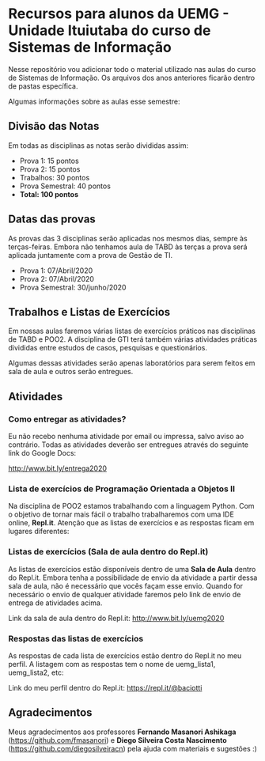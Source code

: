 # Recursos para alunos da UEMG - Unidade Ituiutaba do curso de Sistemas de Informação

Nesse repositório vou adicionar todo o material utilizado nas aulas do curso de Sistemas de Informação. Os arquivos dos anos anteriores ficarão dentro de pastas específica.

Algumas informações sobre as aulas esse semestre:


## Divisão das Notas 
Em todas as disciplinas as notas serão divididas assim:

- Prova 1: 15 pontos
- Prova 2: 15 pontos
- Trabalhos: 30 pontos
- Prova Semestral: 40 pontos
- **Total: 100 pontos**


## Datas das provas
As provas das 3 disciplinas serão aplicadas nos mesmos dias, sempre às terças-feiras. Embora não tenhamos aula de TABD às terças a prova será aplicada juntamente com a prova de Gestão de TI.

- Prova 1: 07/Abril/2020
- Prova 2: 07/Abril/2020
- Prova Semestral: 30/junho/2020


## Trabalhos e Listas de Exercícios
Em nossas aulas faremos várias listas de exercícios práticos nas disciplinas de TABD e POO2. A disciplina de GTI terá também várias atividades práticas divididas entre estudos de casos, pesquisas e questionários.

Algumas dessas atividades serão apenas laboratórios para serem feitos em sala de aula e outros serão entregues.


## Atividades

### Como entregar as atividades?
Eu não recebo nenhuma atividade por email ou impressa, salvo aviso ao contrário. Todas as atividades deverão ser entregues através do seguinte link do Google Docs:

http://www.bit.ly/entrega2020

### Lista de exercícios de Programação Orientada a Objetos II
Na disciplina de POO2 estamos trabalhando com a linguagem Python. Com o objetivo de tornar mais fácil o trabalho trabalharemos com uma IDE online, **Repl.it**. Atenção que as listas de exercícios e as respostas ficam em lugares diferentes:

### Listas de exercícios (Sala de aula dentro do Repl.it)
As listas de exercícios estão disponíveis dentro de uma **Sala de Aula** dentro do Repl.it. Embora tenha a possibilidade de envio da atividade a partir dessa sala de aula, não é necessário que vocês façam esse envio. Quando for necessário o envio de qualquer atividade faremos pelo link de envio de entrega de atividades acima.

Link da sala de aula dentro do Repl.it: http://www.bit.ly/uemg2020

### Respostas das listas de exercícios
As respostas de cada lista de exercícios estão dentro do Repl.it no meu perfil. A listagem com as respostas tem o nome de uemg_lista1, uemg_lista2, etc:

Link do meu perfil dentro do Repl.it: https://repl.it/@baciotti

## Agradecimentos
Meus agradecimentos aos professores **Fernando Masanori Ashikaga** (https://github.com/fmasanori) e **Diego Silveira Costa Nascimento** (https://github.com/diegosilveiracn) pela ajuda com materiais e sugestões :)




